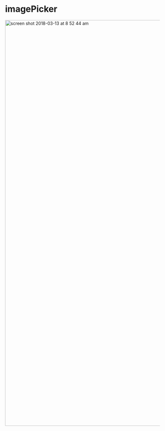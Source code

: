 # imagePicker

<img width="1318" alt="screen shot 2018-03-13 at 8 52 44 am" src="https://user-images.githubusercontent.com/8867465/37353258-399a887e-269c-11e8-8a0f-55d4baa12827.png">

